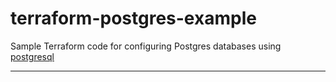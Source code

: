 # terraform-postgres-example

Sample Terraform code for configuring Postgres databases using [postgresql](https://registry.terraform.io/providers/cyrilgdn/postgresql/latest/docs/resources/postgresql_database)

---

